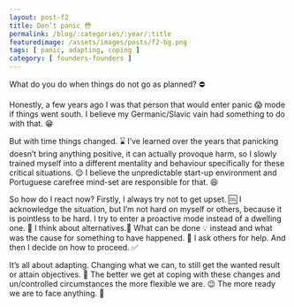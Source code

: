 ```yaml
---
layout: post-f2
title: Don’t panic 😳
permalink: /blog/:categories/:year/:title
featuredimage: /assets/images/posts/f2-bg.png
tags: [ panic, adapting, coping ]
category: [ founders-founders ]
---
```


What do you do when things do not go as planned? ⛔

Honestly, a few years ago I was that person that would enter panic 😱 mode if things went south.  I believe my Germanic/Slavic vain had something to do with that. 😁

But with time things changed. ⌛ I’ve learned over the years that panicking doesn’t bring anything positive, it can actually provoque harm, so I slowly trained myself into a different mentality and behaviour specifically for these critical situations. 😌 I believe the unpredictable start-up environment and Portuguese carefree mind-set are responsible for that. 😆

So how do I react now?
Firstly, I always try not to get upset. 🆒 I acknowledge the situation, but I’m not hard on myself or others, because it is pointless to be hard. I try to enter a proactive mode instead of a dwelling one. 🚧  I think about alternatives.🤔 What can be done 💡  instead and what was the cause for something to have happened. 🔀 I ask others for help. And then I decide on how to proceed. ✅

It’s all about adapting. Changing what we can, to still get the wanted result or attain objectives. 🎯 The better we get at coping with these changes and un/controlled circumstances the more flexible we are. 😉 The more ready we are to face anything. 💪